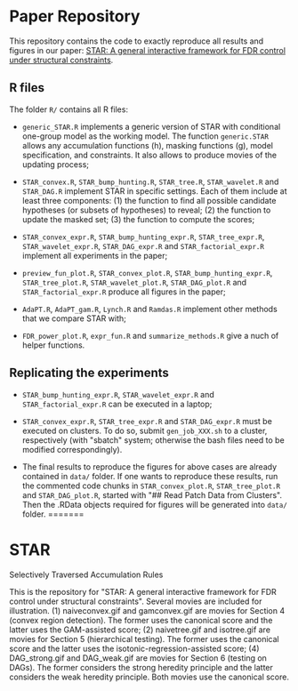 # Paper Repository

This repository contains the code to exactly reproduce all results and figures in our paper: [STAR: A general interactive framework for FDR control under structural constraints](https://arxiv.org/pdf/1710.02776.pdf). 

## R files
The folder `R/` contains all R files:

- `generic_STAR.R` implements a generic version of STAR with conditional one-group model as the working model. The function `generic.STAR` allows any accumulation functions (h), masking functions (g), model specification, and constraints. It also allows to produce movies of the updating process;

- `STAR_convex.R`, `STAR_bump_hunting.R`, `STAR_tree.R`, `STAR_wavelet.R` and `STAR_DAG.R` implement STAR in specific settings. Each of them include at least three components: (1) the function to find all possible candidate hypotheses (or subsets of hypotheses) to reveal; (2) the function to update the masked set; (3) the function to compute the scores;

- `STAR_convex_expr.R`, `STAR_bump_hunting_expr.R`, `STAR_tree_expr.R`, `STAR_wavelet_expr.R`, `STAR_DAG_expr.R` and `STAR_factorial_expr.R` implement all experiments in the paper;

- `preview_fun_plot.R`, `STAR_convex_plot.R`, `STAR_bump_hunting_expr.R`, `STAR_tree_plot.R`, `STAR_wavelet_plot.R`, `STAR_DAG_plot.R` and `STAR_factorial_expr.R` produce all figures in the paper;

- `AdaPT.R`, `AdaPT_gam.R`, `Lynch.R` and `Ramdas.R` implement other methods that we compare STAR with;

- `FDR_power_plot.R`, `expr_fun.R` and `summarize_methods.R` give a nuch of helper functions. 

## Replicating the experiments
- `STAR_bump_hunting_expr.R`, `STAR_wavelet_expr.R` and `STAR_factorial_expr.R` can be executed in a laptop;

- `STAR_convex_expr.R`, `STAR_tree_expr.R` and `STAR_DAG_expr.R` must be executed on clusters. To do so, submit `gen_job_XXX.sh` to a cluster, respectively (with "sbatch" system; otherwise the bash files need to be modified correspondingly). 

- The final results to reproduce the figures for above cases are already contained in `data/` folder. If one wants to reproduce these results, run the commented code chunks in `STAR_convex_plot.R`, `STAR_tree_plot.R` and `STAR_DAG_plot.R`, started with "## Read Patch Data from Clusters". Then the .RData objects required for figures will be generated into `data/` folder.
=======
# STAR
Selectively Traversed Accumulation Rules

This is the repository for "STAR: A general interactive framework for FDR control under structural constraints". Several movies are included for illustration. (1) naiveconvex.gif and gamconvex.gif are movies for Section 4 (convex region detection). The former uses the canonical score and the latter uses the GAM-assisted score; (2) naivetree.gif and isotree.gif are movies for Section 5 (hierarchical testing). The former uses the canonical score and the latter uses the isotonic-regression-assisted score; (4) DAG_strong.gif and DAG_weak.gif are movies for Section 6 (testing on DAGs). The former considers the strong heredity principle and the latter considers the weak heredity principle. Both movies use the canonical score. 
